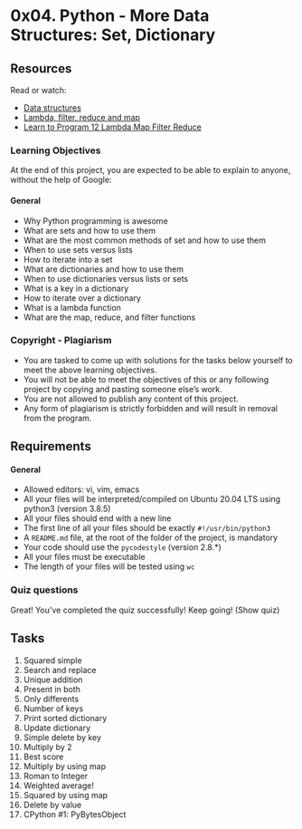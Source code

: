 # 0x04. Python - More Data Structures: Set, Dictionary

## Resources
Read or watch:

- [Data structures](https://docs.python.org/3/tutorial/datastructures.html)
- [Lambda, filter, reduce and map](https://python-course.eu/advanced-python/lambda-filter-reduce-map.php)
- [Learn to Program 12 Lambda Map Filter Reduce](https://www.youtube.com/watch?v=1GAC6KQUPeg)

### Learning Objectives
At the end of this project, you are expected to be able to explain to anyone, without the help of Google:

#### General
- Why Python programming is awesome
- What are sets and how to use them
- What are the most common methods of set and how to use them
- When to use sets versus lists
- How to iterate into a set
- What are dictionaries and how to use them
- When to use dictionaries versus lists or sets
- What is a key in a dictionary
- How to iterate over a dictionary
- What is a lambda function
- What are the map, reduce, and filter functions

### Copyright - Plagiarism
- You are tasked to come up with solutions for the tasks below yourself to meet the above learning objectives.
- You will not be able to meet the objectives of this or any following project by copying and pasting someone else’s work.
- You are not allowed to publish any content of this project.
- Any form of plagiarism is strictly forbidden and will result in removal from the program.

## Requirements
#### General
- Allowed editors: vi, vim, emacs
- All your files will be interpreted/compiled on Ubuntu 20.04 LTS using python3 (version 3.8.5)
- All your files should end with a new line
- The first line of all your files should be exactly `#!/usr/bin/python3`
- A `README.md` file, at the root of the folder of the project, is mandatory
- Your code should use the `pycodestyle` (version 2.8.*)
- All your files must be executable
- The length of your files will be tested using `wc`

### Quiz questions
Great! You've completed the quiz successfully! Keep going! (Show quiz)

## Tasks
1. Squared simple
2. Search and replace
3. Unique addition
4. Present in both
5. Only differents
6. Number of keys
7. Print sorted dictionary
8. Update dictionary
9. Simple delete by key
10. Multiply by 2
11. Best score
12. Multiply by using map
13. Roman to Integer
14. Weighted average!
15. Squared by using map
16. Delete by value
17. CPython #1: PyBytesObject
